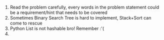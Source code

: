 1. Read the problem carefully, every words in the problem statement could be a requirement/hint that needs to be covered
2. Sometimes Binary Search Tree is hard to implement, Stack+Sort can come to rescue 
3. Python List is not hashable bro! Remember :'(
4. 